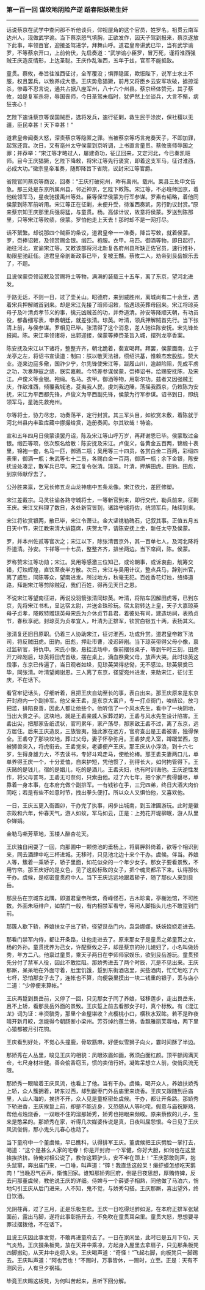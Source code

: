 ### 第一百一回 谋坟地阴险产逆 蹈春阳妖艳生奸
---

话说蔡京在武学中查问那不听他谈兵，仰视屋角的这个官员，姓罗名，祖贯云南军达州人，现做武学谕。当下蔡京怒气填胸，正欲发作，因天子驾到报来，蔡京遂放下此事，率领百官，迎接圣驾进学，拜舞山呼。道君皇帝讲武已毕，当有武学谕罗，不等蔡京开口，上前俯伏，先启奏道：“武学谕小臣罗，冒万死，谨将淮西强贼王庆造反情形，上达圣聪。王庆作乱淮西，五年于兹，官军不能抵敌。  

童贯。蔡攸，奉旨往淮西征讨，全军覆没；惧罪隐匿，欺诳陛下，说军士水土不服，权且罢兵，以致养成大患。王庆势愈猖獗，前月又将臣乡云安军攻破，掳掠淫杀，惨毒不忍言说，通共占据八座军州，八十六个州县。蔡京经体赞元，其子蔡攸，如是复军杀将，辱国丧师，今日圣驾未临时，犹俨然上坐谈兵，大言不惭，病狂丧心！  

乞陛下速诛蔡京等误国贼臣，选将发兵，速行征剿，救生民于涂炭，保社稷以无疆，臣民幸甚！天下幸甚！“  

道君皇帝闻奏大怒，深责蔡京等隐匿之罪。当被蔡京等巧言宛奏天子，不即加罪，起驾还宫。次日，又有亳州太守侯蒙到京听调，上书直言童贯。蔡攸丧师辱国之罪；并荐举：“宋江等才略过人，屡建奇功，征辽回来，又定河北，今已奏凯班师。目今王庆猖獗，乞陛下降敕，将宋江等先行褒赏，即着这支军马，征讨淮西，必成大功。”徽宗皇帝准奏，随即降旨下省院，议封宋江等官爵。  

省院官同蔡京等商议，回奏：“王庆打破宛州，昨有禹州。载州。莱县三处申文告急。那三处是东京所属州县，邻近神京，乞陛下敕陈。宋江等，不必班师回京，着他统领军马，星夜驰援禹州等处。臣等保举侯蒙为行军参谋。罗素有韬略，着他同侯蒙到陈军前听用。宋江等正在征剿，未便升受，待淮西奏凯，另行酌议封赏。”原来蔡京知王庆那里兵强将猛，与童贯。杨。高俅计议，故意将侯蒙。罗送到陈那里，只等宋江等败绩，侯蒙。罗怕他走上天去！那时却不是一网打尽。  

话不絮繁。却说那四个贼臣的条议，道君皇帝一一准奏，降旨写敕，就着侯蒙。罗，赍捧诏敕，及领赏赐金银。缎匹。袍服。衣甲。马匹。御酒等物，即日起行，驰往河北，宣谕宋江等。又敕该部将河北新复各府州县所缺正佐官员，速行推补，勒限星驰赶任。道君皇帝剖断政事已毕，复被王黼。蔡攸二人，劝帝到艮岳娱乐去了，不题。  

且说侯蒙赍领诏敕及赏赐将士等物，满满的装载三十五车，离了东京，望河北进发。  

于路无话，不则一日，过了壶关山。昭德府，来到威胜州，离城尚有二十余里，遇着宋兵押解贼首到来。却是宋江先接了班师诏敕，恰遇琼英葬母回来。宋江将琼英母子及叶清贞孝节义的事，擒元凶贼首的功，并乔道清。孙安等降顺天朝，有功员役，都备细写表，申奏朝廷，就差张清。琼英。叶清，领兵押解贼首先行。当下张清上前，与侯参谋。罗相见已毕。张清得了这个消息，差人驰往陈安抚。宋先锋处报闻。陈。宋江率领诸将，出郭迎接，侯蒙等捧赍圣旨入城，摆列龙亭香案。  

陈安抚及宋江以下诸将，整整齐齐，朝北跪着，裴宣喝拜。拜罢，侯蒙面南，立于龙亭之左，将诏书宣读道：制曰：朕以敬天法祖，缵绍洪基，惟赖杰宏股肱，赞大业。迩来边庭多儆，国祚少宁，尔先锋使宋江等，跋履山川，逾越险阻，先成平虏之功，次奏静寇之绩，朕实嘉赖。今特差参谋侯蒙，赍捧诏书，给赐安抚陈，及宋江。卢俊义等金银。袍缎。名马。衣甲。御酒等物，用彰尔功。兹者又因强贼王庆，作敌淮西，倾覆我城池，芟夷我人民，虔刘我边陲，荡摇我西京，仍敕陈为安抚，宋江为平西都先锋，卢俊义为平西副先锋，侯蒙为行军参谋。诏书到日，即统领军马，星驰先救宛州。  

尔等将士，协力尽忠，功奏荡平，定行封赏。其三军头目，如钦赏未敷，着陈就于河北州县内丰盈库藏中挪撮给赏，造册奏闻。尔其钦哉！特谕。  

宣和五年四月日侯蒙读罢丹诏，陈及宋江等山呼万岁，再拜谢恩已毕。侯蒙取过金银。缎匹等项，依次照名给散：陈安抚及宋江。卢俊义，各黄金五百两，锦缎十表里，锦袍一套，名马一匹，御酒二瓶；吴用等三十四员，各赏白金二百两，彩缎四表里，御酒一瓶；朱武等七十二员，各赐白金一百两，御酒一瓶；余下金银，陈安抚设处凑足，散军兵已毕。宋江复令张清。琼英。叶清，押解田虎。田豹。田彪，到京师献俘去了。  

公孙胜来禀，乞兄长修五龙山龙神庙中五条龙像。宋江依允，差匠修塑。  

宋江差戴宗。马灵往谕各路守城将士，一等新官到来，即行交代，勒兵前来，征剿王庆。宋江又料理了数日，各处新官皆到，诸路守城将佐，统领军兵，陆续到来。  

宋江将钦赏银两，散已毕，宋江令萧让。金大坚镌勒碑石，记叙其事。正值五月五日天中节，宋江教宋清大排筵席，庆贺太平，请陈安抚上坐，新任太守及侯蒙。  

罗，并本州佐贰等官次之；宋江以下，除张清晋京外，其一百单七人，及河北降将乔道清。孙安。卞祥等一十七员，整整齐齐，排坐两边。当下席间，陈。侯蒙。  

罗称赞宋江等功勋；宋江。吴用等感激三位知己，或论朝事，或诉衷曲，觥筹交错，灯烛辉煌，直饮至夜半方散。次日，宋江与吴用计议，整点兵马，辞别州官，离了威胜，同陈等众，望南进发。所过地方，秋毫无犯。百姓香花灯烛，络绎道路，拜谢宋江等剪除贼寇，我们百姓，得再见天日之恩。  

不说宋江等望南征进，再说没羽箭张清同琼英。叶清，将陷车囚解田虎等，已到东京，先将宋江书札，呈达宿太尉，并送金珠珍玩。宿太尉转达上皇，天子大嘉琼英母子贞孝，降敕特赠琼英母宋氏为介休贞节县君，着彼处有司，建造坊祠，表扬贞节，春秋享祀。封琼英为贞孝宜人，叶清为正排军，钦赏白银五十两，表扬其义。  

张清复还旧日原职。仍着三人协助宋江，征讨淮西，功成升赏。道君皇帝敕下法司，将反贼田虎。田豹。田彪，押赴市曹，凌迟碎剐。当下琼英带得父母小像，禀过监斩官，将仇申。宋氏小像，悬挂法场中，像前摆张桌子，等到午时三刻，田虎开刀碎剐后，琼英将田虎首级，摆在桌上，滴血祭奠父母，放声大哭。此时琼英这段事，东京已传遍了，当日观者如垛，见琼英哭得悲恸，无不感泣。琼英祭奠已毕，同张清。叶清望阙谢恩。三人离了东京，径望宛州进发，来助宋江，征讨王庆，不在话下。  

看官牢记话头，仔细听着，且把王庆自幼至长的事，表白出来。那王庆原来是东京开封府内一个副排军。他父亲王砉，是东京大富户，专一打点衙门，唆结讼，放刁把滥，排陷良善，因此人都让他些个。他听信了一个风水先生，看中了一块阴地，当出大贵之子。这块地，就是王砉亲戚人家葬过的，王砉与风水先生设计陷害。王砉出尖，把那家告纸谎状，官司累年，家产荡尽，那家敌王砉不过，离了东京，远方居住。后来王庆造反，三族皆夷，独此家在远方，官府查出是王砉被害，独得保全。王砉夺了那块坟地，葬过父母，妻子怀孕弥月。王砉梦虎入室，蹲踞堂西，忽被狮兽突入，将虎衔去。王砉觉来，老婆便产王庆。那王庆从小浮浪，到十六七岁，生得身雄力大，不去读书，专好斗鸡走马，使枪抡棒。那王砉夫妻两口儿，单单养得王庆一个，十分爱恤，自来护短，凭他惯了，到得长大，如何拘管得下。王庆赌的是钱儿，宿的是娼儿，吃的是酒儿。王砉夫妇，也有时训诲他。王庆逆性发作，将父母詈骂，王砉无可奈何，只索由他。过了六七年，把个家产费得罄尽，单靠着一身本事，在本府充做个副排军。一有钱钞在手，三兄四弟，终日大酒大肉价同吃；若是有些不如意时节，拽出拳头便打。所以众人又惧怕他，又喜欢他。  

一日，王庆五更入衙画卯，干办完了执事，闲步出城南，到玉津圃游玩。此时是徽宗政和六年，仲春天气，游人如蚁，军马如云，正是：上苑花开堤柳眠，游人队里杂婵娟。  

金勒马嘶芳草地，玉楼人醉杏花天。  

王庆独自闲耍了一回，向那圃中一颗傍池的垂杨上，将肩胛斜倚着，欲等个相识到来，同去酒肆中吃三杯进城。无移时，只见池北边十来个干办。虞候。伴当。养娘人等，簇着一乘轿子，轿子里面，如花似朵的一个年少女子。那女子要看景致，不用竹帘。那王庆好的是女色，见了这般标致的女子，把个魂灵都吊下来。认得那伙干办。虞候，是枢密童贯府中人。当下王庆远远地跟着轿子，随了那伙人来到艮岳。  

那艮岳在京城东北隅，即道君皇帝所筑，奇峰怪石，古木珍禽，亭榭池馆，不可胜数。外面朱垣绯户，如禁门一般，有内相禁军看守，等闲人脚指头儿也不敢踅到门前。  

那簇人歇下轿，养娘扶女子出了轿，径望艮岳门内，袅袅娜娜，妖妖娆娆走进去。  

那看门禁军内侍，都让开条路，让他走进去了。原来那女子是童贯之弟童贳之女，杨的外孙。童贯抚养为己女，许配蔡攸之子，却是蔡京的孙儿媳妇了，小名叫做娇秀，年方二八。他禀过童贯，乘天子两日在李师师家娱乐，欲到艮岳游玩。童贯预先分付了禁军人役，因此不敢拦阻。那娇秀进去了两个时辰，兀是不见出来。王庆那厮，呆呆地在外面守着，肚里饥饿，踅到东街酒店里，买些酒肉，忙忙地吃了六七杯，恐怕那女子去了，连帐也不算，向便袋里摸出一块二钱重的银子，丢与店小二道：“少停便来算帐。”  

王庆再踅到艮岳前，又停了一回，只见那女子同了养娘，轻移莲步，走出艮岳来，且不上轿，看那艮岳外面的景致。王庆踅上前去看那女子时，真个标致。有《混江龙》词为证：丰资毓秀，那里个金屋堪收？点樱桃小口，横秋水双眸。若不是昨夜晴开新月皎，怎能得今朝肠断小梁州。芳芬绰约蕙兰俦，香飘雅丽芙蓉袖，两下里心猿都被月引花钩。  

王庆看到好处，不觉心头撞鹿，骨软筋麻，好便似雪狮子向火，霎时间酥了半边。  

那娇秀在人丛里，睃见王庆的相貌：凤眼浓眉如画，微须白面红颜。顶平额阔满天仓，七尺身材壮健。善会偷香窃玉，惯的卖俏行奸。凝眸呆想立人前，俊俏风流无限。  

那娇秀一眼睃着王庆风流，也看上了他。当有干办。虞候，喝开众人，养娘扶娇秀上轿，众人簇拥着，转东过西，却到酸枣门外岳庙里来烧香。王庆又跟随到岳庙里，人山人海的，挨挤不开，众人见是童枢密处虞候。干办，都让开条路。那娇秀下轿进香，王庆挨踅上前，却是不能近身，又恐随从人等叱咤，假意与庙祝厮熟，帮他点烛烧香，一双眼不住的溜那娇秀，娇秀也把眼来频睃。原来蔡攸的儿子，生来是憨呆的。那娇秀在家，听得几次媒婆传说是真，日夜叫屈怨恨。今日见了王庆风流俊俏，那小鬼头儿春心也动了。  

当下童府中一个董虞候，早已瞧科，认得排军王庆。董虞候把王庆劈脸一掌打去，喝道：“这个是甚么人家的宅眷！你是开封府一个军健，你好大胆，如何也在这里挨挨挤挤。待俺对相公说了，教你这颗驴头，安不牢在颈上！”王庆那敢则声，抱头鼠窜，奔出庙门来，一口唾，叫声道：“碎！我直恁这般呆！癞虾蟆怎想吃天鹅肉！”当晚忍气吞声，惭愧回家。谁知那娇秀回府，倒是日夜思想，厚贿侍婢，反去问那董虞候，教他说王庆的详细。侍婢与一个薛婆子相熟，同他做了马泊六，悄地勾引王庆从后门进来，人不知，鬼不觉，与娇秀勾搭。王庆那厮，喜出望外，终日饮酒。  

光阴荏苒，过了三月，正是乐极生悲。王庆一日吃得烂醉如泥，在本府正排军张斌面前，露出马脚，遂将此事彰扬开去，不免吹在童贯耳朵里。童贯大怒，思想要寻罪过摆拨他，不在话下。  

且说王庆因此事发觉，不敢再进童府去了。一日在家闲坐，此时已是五月下旬，天气炎热，王庆掇条板凳，放在天井中乘凉，方起身入屋里去拿扇子，只见那条板凳四脚搬动，从天井中走将入来。王庆喝声道：“奇怪！”飞起右脚，向板凳只一脚踢去。王庆叫声道：“阿也苦也！”不踢时，万事皆休，一踢时，立至。正是：天有不测风云，人有旦夕祸福。  

毕竟王庆踢这板凳，为何叫苦起来，且听下回分解。  
